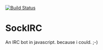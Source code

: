 [![Build Status](https://travis-ci.org/SockDrawer/SockIRC.svg?branch=master)](https://travis-ci.org/SockDrawer/SockIRC)

# SockIRC
An IRC bot in javascript. because i could. ;-)
